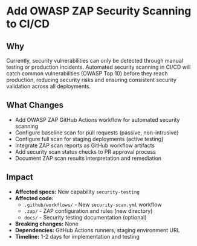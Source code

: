 # Add OWASP ZAP Security Scanning to CI/CD

## Why

Currently, security vulnerabilities can only be detected through manual testing
or production incidents. Automated security scanning in CI/CD will catch common
vulnerabilities (OWASP Top 10) before they reach production, reducing security
risks and ensuring consistent security validation across all deployments.

## What Changes

- Add OWASP ZAP GitHub Actions workflow for automated security scanning
- Configure baseline scan for pull requests (passive, non-intrusive)
- Configure full scan for staging deployments (active testing)
- Integrate ZAP scan reports as GitHub workflow artifacts
- Add security scan status checks to PR approval process
- Document ZAP scan results interpretation and remediation

## Impact

- **Affected specs:** New capability `security-testing`
- **Affected code:**
  - `.github/workflows/` - New `security-scan.yml` workflow
  - `.zap/` - ZAP configuration and rules (new directory)
  - `docs/` - Security testing documentation (optional)
- **Breaking changes:** None
- **Dependencies:** GitHub Actions runners, staging environment URL
- **Timeline:** 1-2 days for implementation and testing

